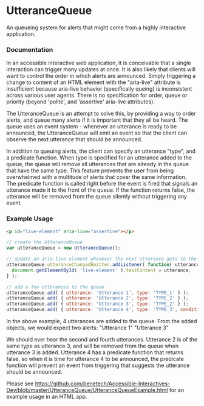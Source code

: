 UtteranceQueue
======

An queueing system for alerts that might come from a highly interactive application.

### Documentation
In an accessible interactive web application, it is conceivable that a single interaction can trigger
many updates at once. It is also likely that clients will want to control the order
in which alerts are announced.  Simply triggering a change to content of an HTML element with the "aria-live"
attribute is insufficient because aria-live behavior (specifically queing) is inconsistent across various user agents.
There is no specification for order, queue or priority (beyond 'polite', and 'assertive' aria-live attributes).

The UtteranceQueue is an attempt to solve this, by providing a way to order alerts, and queue many alerts
if it is important that they all be heard.  The queue uses an event system - whenever an utterance is ready to be
announced, the UtteranceQueue will emit an event so that the client can observe the next utterance that should be
announced.

In addition to queuing alerts, the client can specify an utterance "type", and a predicate function. When type is
specified for an utterance added to the queue, the queue will remove all utterances that are already in the queue that
have the same type. This feature prevents the user from being overwhelmed with a multitude of alerts that cover the
same information. The predicate function is called right before the event is fired that signals an utterance made it
to the front of the queue. If the function returns false, the utterance will be removed from the queue silently without
triggering any event.

### Example Usage

```html
<p id="live-element" aria-live="assertive"></p>
```

```js
// create the UtteranceQueue
var utteranceQueue = new UtteranceQueue();

// update an aria-live element whenever the next utterance gets to the front of the queue
utteranceQueue.utteranceChangedEmitter.addListener( function( utterance ) {
  document.getElementById( 'live-element' ).textContent = utterance;
} );

// add a few utterances to the queue
utteranceQueue.add( { utterance: 'Utterance 1', type: 'TYPE_1' } );
utteranceQueue.add( { utterance: 'Utterance 2', type: 'TYPE_2' } );
utteranceQueue.add( { utterance: 'Utterance 3', type: 'TYPE_2' } );
utteranceQueue.add( { utterance: 'Utterance 4', type: 'TYPE_3', condition: function() { return false; } } );
```

In the above example, 4 utterances are added to the queue.  From the added objects, we would expect two alerts:
"Utterance 1"
"Utterance 3"

We should ever hear the second and fourth utterances.  Utterance 2 is of the same type as utterance 3, and will be
removed from the queue when utterance 3 is added.  Utterance 4 has a predicate function that returns false, so when 
it is time for utterance 4 to be announced, the predicate function will prevent an event from triggering that suggests
the utterance should be announced.

Please see https://github.com/benetech/Accessible-Interactives-Dev/blob/master/UtteranceQueue/UtteranceQueueExample.html
for an example usage in an HTML app.


